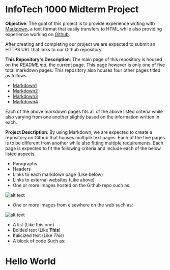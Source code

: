 # InfoTech 1000 Midterm Project
**Objective**: The goal of this project is to provide experience writing with [Markdown](https://en.wikipedia.org/wiki/Markdown), a text format that easily transfers to HTML while also providing experience working on [Github](https://github.com/).

After creating and completing our project we are expected to submit an HTTPS URL that links to our Github repository.

**This Repository's Description**: The main page of this repository is housed on the _README.md_, the current page. This page however is only one of five total markdown pages. This repository also houses four other pages titled as follows.
- [Markdown1](https://github.com/jakesimpkins/midtermProject/blob/main/markdown1)
- [Markdown2](https://github.com/jakesimpkins/midtermProject/blob/main/markdown2)
- [Markdown3](https://github.com/jakesimpkins/midtermProject/blob/main/markdown3)
- [Markdown4](https://github.com/jakesimpkins/midtermProject/blob/main/markdown4)

Each of the above markdown pages fits all of the above listed criteria while also varying from one another slightly based on the information written in each.

**Project Description**: By using Markdown, we are expected to create a repository on Github that houses multiple text pages. Each of the five pages is to be different from another while also fitting multiple requirements. Each page is expected to fit the following criteria and include each of the below listed aspects.
- Paragraphs
- Headers
- Links to each markdown page (Like below)
- Links to external websites (Like above)
- One or more images hosted on the Github repo such as:

![alt text](https://user-images.githubusercontent.com/112040527/197240426-3e3ceeba-a1c3-4b92-bca0-f80028bfb142.png)

- One or more images from elsewhere on the web such as:

![alt text](https://learn.microsoft.com/en-us/shows/hello-world/media/helloworld_383x215.png)

- A list (Like this one)
- Bolded text (Like **This**)
- Italicized text (Like _This_)
- A block of code
Such as:
<html>
<head>
</head>
<body>
<h1>Hello World<h1>
</body>
</html>

